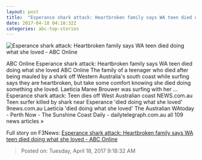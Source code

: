 ```yaml
---
layout: post
title:  "Esperance shark attack: Heartbroken family says WA teen died doing what she loved - ABC Online"
date: 2017-04-18 04:18:32Z
categories: abc-top-stories
---
```


![Esperance shark attack: Heartbroken family says WA teen died doing what she loved - ABC Online](http://www.abc.net.au/news/image/8450366-1x1-700x700.jpg)

ABC Online Esperance shark attack: Heartbroken family says WA teen died doing what she loved ABC Online The family of a teenager who died after being mauled by a shark off Western Australia's south coast while surfing says they are heartbroken, but take some comfort knowing she died doing something she loved. Laeticia Maree Brouwer was surfing with her ... Esperance shark attack: Teen dies off West Australian coast NEWS.com.au Teen surfer killed by shark near Esperance 'died doing what she loved' 9news.com.au Laeticia 'died doing what she loved' The Australian WAtoday - Perth Now - The Sunshine Coast Daily - dailytelegraph.com.au all 109 news articles »


Full story on F3News: [Esperance shark attack: Heartbroken family says WA teen died doing what she loved - ABC Online](http://www.f3nws.com/n/reQPGB)

> Posted on: Tuesday, April 18, 2017 9:18:32 AM
